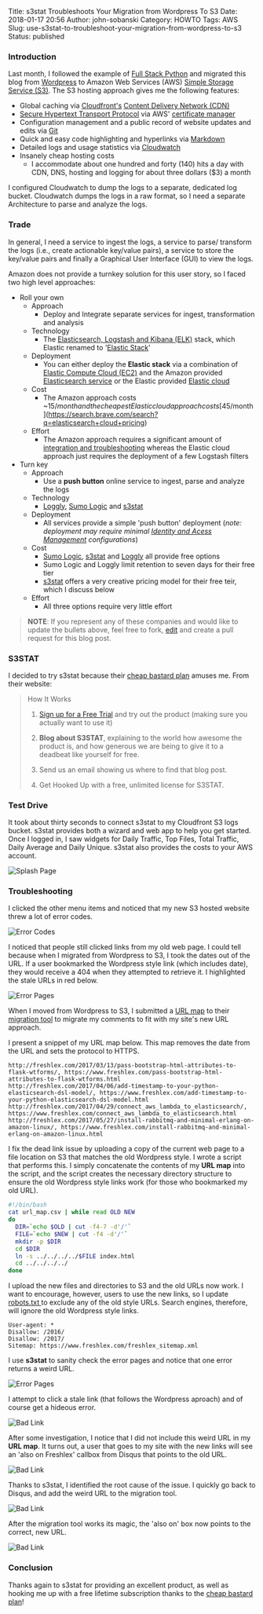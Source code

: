 Title: s3stat Troubleshoots Your Migration from Wordpress To S3
Date: 2018-01-17 20:56
Author: john-sobanski
Category: HOWTO
Tags: AWS
Slug: use-s3stat-to-troubleshoot-your-migration-from-wordpress-to-s3
Status: published

### Introduction

Last month, I followed the example of [Full Stack Python](https://www.fullstackpython.com/pelican.html) and migrated this blog from [Wordpress](https://wordpress.com/) to Amazon Web Services (AWS) [Simple Storage Service (S3)](https://aws.amazon.com/s3/).  The S3 hosting approach gives me the following features:

  -  Global caching via [Cloudfront's](https://aws.amazon.com/cloudfront/) [Content Delivery Network (CDN)](https://en.wikipedia.org/wiki/Content_delivery_network)
  -  [Secure Hypertext Transport Protocol](https://en.wikipedia.org/wiki/HTTPS) via AWS' [certificate manager](https://aws.amazon.com/certificate-manager/)
  -  Configuration management and a public record of website updates and edits via [Git](https://github.com/hatdropper1977/john.sobanski.io)
  -  Quick and easy code highlighting and hyperlinks via [Markdown](https://en.wikipedia.org/wiki/Markdown)
  -  Detailed logs and usage statistics via [Cloudwatch](https://aws.amazon.com/cloudwatch/)
  -  Insanely cheap hosting costs
     -  I accommodate about one hundred and forty (140) hits a day with CDN, DNS, hosting and logging for about three dollars ($3) a month

I configured Cloudwatch to dump the logs to a separate, dedicated log bucket.  Cloudwatch dumps the logs in a raw format, so I need a separate Architecture to parse and analyze the logs.


### Trade
In general, I need a service to ingest the logs, a service to parse/ transform the logs (i.e., create actionable key/value pairs), a service to store the key/value pairs and finally a Graphical User Interface (GUI) to view the logs.

Amazon does not provide a turnkey solution for this user story, so I faced two high level approaches:  

  -  Roll your own
     -  Approach
        -  Deploy and Integrate separate services for ingest, transformation and analysis
     -  Technology
        -  The [Elasticsearch, Logstash and Kibana (ELK)]({filename}/part-1-connect-ec2-to-the-amazon-elasticsearch-service.md) stack, which Elastic renamed to '[Elastic Stack](https://www.elastic.co/webinars/introduction-elk-stack)'
     -  Deployment
        -  You can either deploy the __Elastic stack__ via a combination of [Elastic Compute Cloud (EC2)](https://aws.amazon.com/ec2/) and the Amazon provided [Elasticsearch service](https://aws.amazon.com/opensearch-service/) or the Elastic provided [Elastic cloud](https://www.elastic.co/cloud/)
     -  Cost
        -  The Amazon approach costs ~$15/month and the cheapest Elastic cloud approach costs [$45/month](https://search.brave.com/search?q=elasticsearch+cloud+pricing)
     -  Effort
        -  The Amazon approach requires a significant amount of [integration and troubleshooting](https://docs.aws.amazon.com/opensearch-service/latest/developerguide/es-aws-integrations.html#es-aws-integrations-s3-lambda-es) whereas the Elastic cloud approach just requires the deployment of a few Logstash filters
  -  Turn key
     -  Approach
        -  Use a __push button__ online service to ingest, parse and analyze the logs
     -  Technology
        -  [Loggly](https://www.loggly.com/), [Sumo Logic](https://www.sumologic.com/lp/aws-monitoring-analytics/) and [s3stat](https://www.s3stat.com/)
     -  Deployment
        -  All services provide a simple 'push button' deployment (_note:  deployment may require minimal [Identity and Acess Management](https://aws.amazon.com/iam/) configurations_)
     -  Cost
        -  [Sumo Logic](https://www.sumologic.com/pricing/), [s3stat](https://www.s3stat.com/Pricing.aspx) and [Loggly](https://www.loggly.com/plans-and-pricing/) all provide free options
          -  Sumo Logic and Loggly limit retention to seven days for their free tier
          -  [s3stat](https://www.s3stat.com/web-stats/cheap-bastard-plan) offers a very creative pricing model for their free teir, which I discuss below
     -  Effort
          -  All three options require very little effort
         
> __NOTE__:  If you represent any of these companies and would like to update the bullets above, feel free to fork, [edit](https://github.com/hatdropper1977/john.sobanski.io/blob/master/content/use-s3stat-to-troubleshoot-your-migration-from-wordpress-to-s3.md) and create a pull request for this blog post.

### S3STAT
I decided to try s3stat because their [cheap bastard plan](https://www.s3stat.com/web-stats/cheap-bastard-plan) amuses me.  From their website:

> How It Works
>
> 1.  [Sign up for a Free Trial](https://www.s3stat.com/Setup/RegisterAlt.aspx) and try out the product (making sure you actually want to use it)
>
> 2.  __Blog about S3STAT__, explaining to the world how awesome the product is, and how generous we are being to give it to a deadbeat like yourself for free.
>
> 3.  Send us an email showing us where to find that blog post.
>
> 4.  Get Hooked Up with a free, unlimited license for S3STAT.

### Test Drive
It took about thirty seconds to connect s3stat to my Cloudfront S3 logs bucket.  s3stat provides both a wizard and web app to help you get started.  Once I logged in, I saw widgets for Daily Traffic, Top Files, Total Traffic, Daily Average and Daily Unique.  s3stat also provides the costs to your AWS account.

![Splash Page]({static}/images/Use_S3stat_To_Troubleshoot_Your_Migration_From_Wordpress_To_S3/01_Login_Screen.png)


### Troubleshooting
I clicked the other menu items and noticed that my new S3 hosted website threw a lot of error codes.

![Error Codes]({static}/images/Use_S3stat_To_Troubleshoot_Your_Migration_From_Wordpress_To_S3/02_Error_Codes.png)

I noticed that people still clicked links from my old web page.  I could tell because when I migrated from Wordpress to S3, I took the dates out of the URL.  If a user bookmarked the Wordpress style link (which includes date), they would receive a 404 when they attempted to retrieve it.  I highlighted the stale URLs in red below.  

![Error Pages]({static}/images/Use_S3stat_To_Troubleshoot_Your_Migration_From_Wordpress_To_S3/03_Error_Pages.png)

When I moved from Wordpress to S3, I submitted a [URL map](https://help.disqus.com/en/articles/1717129-url-mapper) to their [migration tool](https://disqus.com/profile/login/?next=/admin/discussions/migrate/) to migrate my comments to fit with my site's new URL approach.

I present a snippet of my URL map below.  This map removes the date from the URL and sets the protocol to HTTPS.

```csv
http://freshlex.com/2017/03/13/pass-bootstrap-html-attributes-to-flask-wtforms/, https://www.freshlex.com/pass-bootstrap-html-attributes-to-flask-wtforms.html
http://freshlex.com/2017/04/06/add-timestamp-to-your-python-elasticsearch-dsl-model/, https://www.freshlex.com/add-timestamp-to-your-python-elasticsearch-dsl-model.html
http://freshlex.com/2017/04/29/connect_aws_lambda_to_elasticsearch/, https://www.freshlex.com/connect_aws_lambda_to_elasticsearch.html
http://freshlex.com/2017/05/27/install-rabbitmq-and-minimal-erlang-on-amazon-linux/, https://www.freshlex.com/install-rabbitmq-and-minimal-erlang-on-amazon-linux.html
```

I fix the dead link issue by uploading a copy of the current web page to a file location on S3 that matches the old Wordpress style.  I wrote a script that performs this.  I simply concatenate the contents of my __URL map__ into the script, and the script creates the necessary directory structure to ensure the old Wordpress style links work (for those who bookmarked my old URL).

```bash
#!/bin/bash
cat url_map.csv | while read OLD NEW
do
  DIR=`echo $OLD | cut -f4-7 -d'/'`
  FILE=`echo $NEW | cut -f4 -d'/'`
  mkdir -p $DIR
  cd $DIR
  ln -s ../../../../$FILE index.html
  cd ../../../../
done
```

I upload the new files and directories to S3 and the old URLs now work.  I want to encourage, however, users to use the new links, so I update [robots.txt ](http://www.robotstxt.org/) to exclude any of the old style URLs.  Search engines, therefore, will ignore the old Wordpress style links.

```text
User-agent: *
Disallow: /2016/
Disallow: /2017/
Sitemap: https://www.freshlex.com/freshlex_sitemap.xml
```

I use __s3stat__ to sanity check the error pages and notice that one error returns a weird URL.

![Error Pages]({static}/images/Use_S3stat_To_Troubleshoot_Your_Migration_From_Wordpress_To_S3/04_Trashed.png)

I attempt to click a stale link (that follows the Wordpress aproach) and of course get a hideous error.

![Bad Link]({static}/images/Use_S3stat_To_Troubleshoot_Your_Migration_From_Wordpress_To_S3/05_Bad_Link.png)

After some investigation, I notice that I did not include this weird URL in my __URL map__.  It turns out, a user that goes to my site with the new links will see an 'also on Freshlex' callbox from Disqus that points to the old URL.

![Bad Link]({static}/images/Use_S3stat_To_Troubleshoot_Your_Migration_From_Wordpress_To_S3/06_Also_On_Freshlex.png)

Thanks to s3stat, I identified the root cause of the issue.  I quickly go back to Disqus, and add the weird URL to the migration tool.

![Bad Link]({static}/images/Use_S3stat_To_Troubleshoot_Your_Migration_From_Wordpress_To_S3/07_Submit_Migration.png)

After the migration tool works its magic, the 'also on' box now points to the correct, new URL.

![Bad Link]({static}/images/Use_S3stat_To_Troubleshoot_Your_Migration_From_Wordpress_To_S3/08_Works.png)
   
### Conclusion
Thanks again to s3stat for providing an excellent product, as well as hooking me up with a free lifetime subscription thanks to the [cheap bastard plan](https://www.s3stat.com/web-stats/cheap-bastard-plan)!

